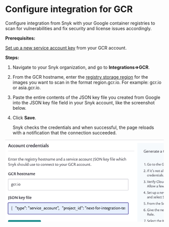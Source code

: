 # Configure integration for GCR

Configure integration from Snyk with your Google container registries to scan for vulnerabilities and fix security and license issues accordingly.

**Prerequisites:**

[Set up a new service account key](https://support.snyk.io/hc/articles/360004191777#UUID-53c3d159-a436-9605-ec76-6bdc016fd824) from your GCR account.

**Steps:**

1. Navigate to your Snyk organization, and go to **Integrations=&gt;GCR**.
2. From the GCR hostname, enter the [registry storage region](https://cloud.google.com/container-registry/docs/pushing-and-pulling) for the images you want to scan in the format region.gcr.io. For example: gcr.io or asia.gcr.io.
3. Paste the entire contents of the JSON key file you created from Google into the JSON key file field in your Snyk account, like the screenshot below. 
4. Click **Save**.

   Snyk checks the credentials and when successful, the page reloads with a notification that the connection succeeded.

![GCR\_configur.png](../../../../.gitbook/assets/uuid-47cf04cb-248e-5d0f-d35a-f36fbb624614-en.png)

